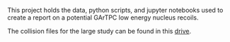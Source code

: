 This project holds the data, python scripts, and jupyter notebooks used to create a report on a potential GArTPC low energy nucleus recoils.

The collision files for the large study can be found in this [drive](https://drive.google.com/drive/folders/1idhHfLKLmVBwH3WGco6rBldy4uz4z9VK?usp=sharing).
